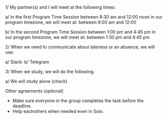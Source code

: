 1/ My partner(s) and I will meet at the following times:

a/ In the first Program Time Session between 8:30 am and 12:00 noon in our program timezone, we will meet at:
  between 9:00 am and 12:00

b/ In the second Program Time Session between 1:00 pm and 4:45 pm in our program timezone, we will meet at:
    between 1:30 pm and 4:45 pm

2/ When we need to communicate about lateness or an absence, we will use: 

a/ Slack:
b/ Telegram


3/ When we study, we will do the following. 

a/ We will study alone (check)

Other agreements (optional)

* Make sure everyone in the group completes the task before the deadline.
* Help eachothers when needed even in Solo.


